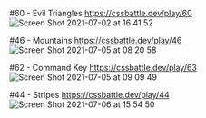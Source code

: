 #60 - Evil Triangles https://cssbattle.dev/play/60
![Screen Shot 2021-07-02 at 16 41 52](https://user-images.githubusercontent.com/60843577/124404655-0e39be00-dd66-11eb-8055-f48ec33f7514.png)

#46 - Mountains https://cssbattle.dev/play/46
![Screen Shot 2021-07-05 at 08 20 58](https://user-images.githubusercontent.com/60843577/124405829-d3398980-dd69-11eb-8e71-ffe7f4e271e4.png)

#62 - Command Key https://cssbattle.dev/play/63
![Screen Shot 2021-07-05 at 09 09 49](https://user-images.githubusercontent.com/60843577/124408545-a5a40e80-dd70-11eb-8bcf-165e02793fb0.png)

#44 - Stripes https://cssbattle.dev/play/44
![Screen Shot 2021-07-06 at 15 54 50](https://user-images.githubusercontent.com/60843577/124572161-a1f8b080-de72-11eb-9350-7eede02355d7.png)
